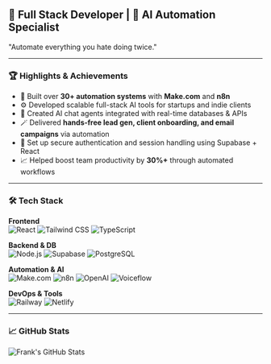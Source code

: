 ## 🧠 Full Stack Developer | 🤖 AI Automation Specialist  
 "Automate everything you hate doing twice."

---

### 🏆 Highlights & Achievements

- 🧠 Built over **30+ automation systems** with **Make.com** and **n8n**  
- ⚙️ Developed scalable full-stack AI tools for startups and indie clients  
- 💬 Created AI chat agents integrated with real-time databases & APIs  
- 🪄 Delivered **hands-free lead gen, client onboarding, and email campaigns** via automation  
- 🔐 Set up secure authentication and session handling using Supabase + React  
- 📈 Helped boost team productivity by **30%+** through automated workflows  

---

### 🛠 Tech Stack

**Frontend**  
![React](https://img.shields.io/badge/-React-61DAFB?logo=react&logoColor=white&style=for-the-badge)
![Tailwind CSS](https://img.shields.io/badge/-Tailwind-38B2AC?logo=tailwind-css&logoColor=white&style=for-the-badge)
![TypeScript](https://img.shields.io/badge/-TypeScript-3178C6?logo=typescript&logoColor=white&style=for-the-badge)

**Backend & DB**  
![Node.js](https://img.shields.io/badge/-Node.js-339933?logo=node.js&logoColor=white&style=for-the-badge)
![Supabase](https://img.shields.io/badge/-Supabase-3ECF8E?logo=supabase&logoColor=white&style=for-the-badge)
![PostgreSQL](https://img.shields.io/badge/-PostgreSQL-4169E1?logo=postgresql&logoColor=white&style=for-the-badge)

**Automation & AI**  
![Make.com](https://img.shields.io/badge/-Make.com-purple?style=for-the-badge)
![n8n](https://img.shields.io/badge/-n8n-EA580C?style=for-the-badge)
![OpenAI](https://img.shields.io/badge/-OpenAI-412991?style=for-the-badge&logo=openai)
![Voiceflow](https://img.shields.io/badge/-Voiceflow-4B4DED?logo=voiceflow&logoColor=white&style=for-the-badge)

**DevOps & Tools**  
![Railway](https://img.shields.io/badge/-Railway-0B0D0E?logo=railway&logoColor=white&style=for-the-badge)
![Netlify](https://img.shields.io/badge/-Netlify-00C7B7?logo=netlify&logoColor=white&style=for-the-badge)

---

### 📈 GitHub Stats

![Frank's GitHub Stats](https://github-readme-stats.vercel.app/api?username=furankuhanma&show_icons=true&theme=radical)

